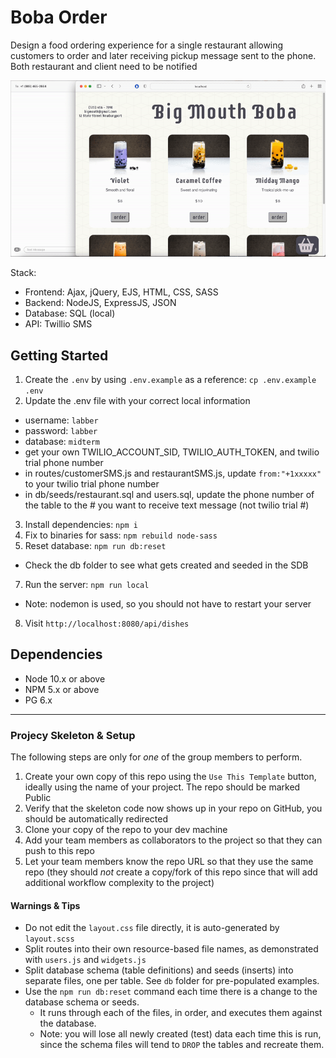 # Boba Order

Design a food ordering experience for a single restaurant allowing customers to order and later receiving pickup message sent to the phone. Both restaurant and client need to be notified

![](display/Boba%20Order.gif)

Stack:
- Frontend: Ajax, jQuery, EJS, HTML, CSS, SASS
- Backend: NodeJS, ExpressJS, JSON
- Database: SQL (local)
- API: Twillio SMS

## Getting Started

1. Create the `.env` by using `.env.example` as a reference: `cp .env.example .env`
2. Update the .env file with your correct local information 
  - username: `labber` 
  - password: `labber` 
  - database: `midterm`
  - get your own TWILIO_ACCOUNT_SID, TWILIO_AUTH_TOKEN, and twilio trial phone number
  - in routes/customerSMS.js and restaurantSMS.js, update `from:"+1xxxxx"` to your twilio trial phone number
  - in db/seeds/restaurant.sql and users.sql, update the phone number of the table to the # you want to receive text message (not twilio trial #)
3. Install dependencies: `npm i`
4. Fix to binaries for sass: `npm rebuild node-sass`
5. Reset database: `npm run db:reset`
  - Check the db folder to see what gets created and seeded in the SDB
7. Run the server: `npm run local`
  - Note: nodemon is used, so you should not have to restart your server
8. Visit `http://localhost:8080/api/dishes`

## Dependencies
- Node 10.x or above
- NPM 5.x or above
- PG 6.x

---

### Projecy Skeleton & Setup
The following steps are only for _one_ of the group members to perform.

1. Create your own copy of this repo using the `Use This Template` button, ideally using the name of your project. The repo should be marked Public
2. Verify that the skeleton code now shows up in your repo on GitHub, you should be automatically redirected
3. Clone your copy of the repo to your dev machine
4. Add your team members as collaborators to the project so that they can push to this repo
5. Let your team members know the repo URL so that they use the same repo (they should _not_ create a copy/fork of this repo since that will add additional workflow complexity to the project)

#### Warnings & Tips
- Do not edit the `layout.css` file directly, it is auto-generated by `layout.scss`
- Split routes into their own resource-based file names, as demonstrated with `users.js` and `widgets.js`
- Split database schema (table definitions) and seeds (inserts) into separate files, one per table. See `db` folder for pre-populated examples. 
- Use the `npm run db:reset` command each time there is a change to the database schema or seeds. 
  - It runs through each of the files, in order, and executes them against the database. 
  - Note: you will lose all newly created (test) data each time this is run, since the schema files will tend to `DROP` the tables and recreate them.

